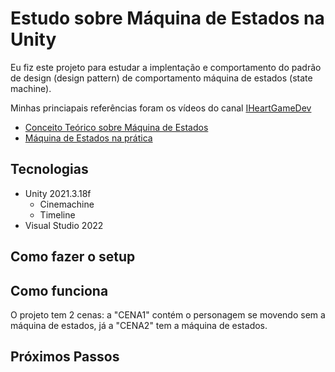 # Estudo sobre Máquina de Estados na Unity
Eu fiz este projeto para estudar a implentação e comportamento do padrão de design (design pattern) de comportamento máquina de estados (state machine).

Minhas princiapais referências foram os vídeos do canal [IHeartGameDev](https://www.youtube.com/c/iHeartGameDev/)
- [Conceito Teórico sobre Máquina de Estados](https://www.youtube.com/watch?v=Vt8aZDPzRjI)
- [Máquina de Estados na prática](https://www.youtube.com/watch?v=kV06GiJgFhc)

## Tecnologias
- Unity 2021.3.18f
  - Cinemachine
  - Timeline
- Visual Studio 2022

## Como fazer o setup

## Como funciona
O projeto tem 2 cenas: a "CENA1" contém o personagem se movendo sem a máquina de estados, já a "CENA2" tem a máquina de estados. 

## Próximos Passos

